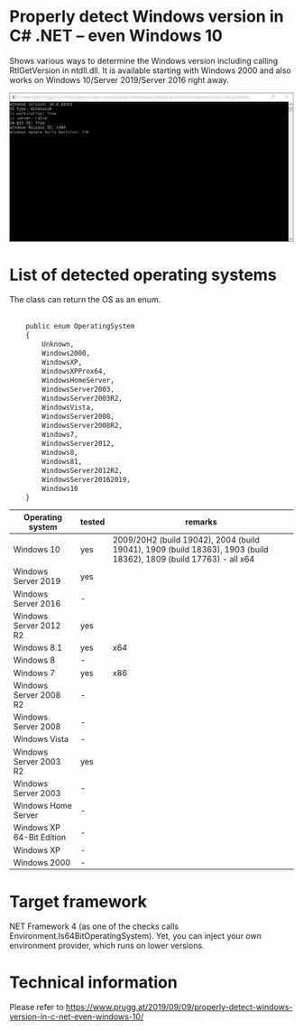 # Properly detect Windows version in C# .NET – even Windows 10
Shows various ways to determine the Windows version including calling RtlGetVersion in ntdll.dll. It is available starting with Windows 2000 and also works on Windows 10/Server 2019/Server 2016 right away.



<img src="images/windows10-version-demo.png">


# List of detected operating systems

The class can return the OS as an enum. 

<pre><code class='language-cs'>
    public enum OperatingSystem
    {
        Unknown,
        Windows2000,
        WindowsXP,
        WindowsXPProx64,
        WindowsHomeServer,
        WindowsServer2003,
        WindowsServer2003R2, 
        WindowsVista,
        WindowsServer2008,
        WindowsServer2008R2,
        Windows7,
        WindowsServer2012,
        Windows8,
        Windows81,
        WindowsServer2012R2,    
        WindowsServer20162019,  
        Windows10               
    }
</code></pre>

| Operating system  | tested | remarks |
| ------------- | ------------- | -------------  |
| Windows 10  | yes  | 2009/20H2 (build 19042), 2004 (build 19041), 1909 (build 18363), 1903 (build 18362), 1809 (build 17763) - all x64  |
| Windows Server 2019  |yes  |   |
| Windows Server 2016  | -  |   |
| Windows Server 2012 R2  | yes  |   |
| Windows 8.1  | yes  | x64  |
| Windows 8  | -  |   |
| Windows 7  | yes  | x86  |
| Windows Server 2008 R2  | -  |   |
| Windows Server 2008  | -  |   |
| Windows Vista  | -  |   |
| Windows Server 2003 R2  | yes  |   |
| Windows Server 2003  | -  |   |
| Windows Home Server  | -  |   |
| Windows XP 64-Bit Edition  | -  |   |
| Windows XP  | -  |   |
| Windows 2000  | -  |   |


# Target framework
NET Framework 4 (as one of the checks calls Environment.Is64BitOperatingSystem). Yet, you can inject your own environment provider, which runs on lower versions.

# Technical information
Please refer to https://www.prugg.at/2019/09/09/properly-detect-windows-version-in-c-net-even-windows-10/
